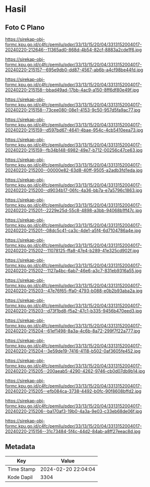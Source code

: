 # Hasil

## Foto C Plano

https://sirekap-obj-formc.kpu.go.id/c4fc/pemilu/pdpr/33/13/15/20/04/3313152004017-20240220-212646--11365ad0-868d-4b54-82cf-8883a2cde1f6.jpg

https://sirekap-obj-formc.kpu.go.id/c4fc/pemilu/pdpr/33/13/15/20/04/3313152004017-20240220-215157--695e9db0-dd87-4567-ab6b-a4cf98be44fd.jpg

https://sirekap-obj-formc.kpu.go.id/c4fc/pemilu/pdpr/33/13/15/20/04/3313152004017-20240220-215158--bbad49ad-17bb-4ac9-a150-8ff6df80e49f.jpg

https://sirekap-obj-formc.kpu.go.id/c4fc/pemilu/pdpr/33/13/15/20/04/3313152004017-20240220-215158--73cee080-08e1-4153-9c50-957d5fa9ac77.jpg

https://sirekap-obj-formc.kpu.go.id/c4fc/pemilu/pdpr/33/13/15/20/04/3313152004017-20240220-215159--d597bd67-4641-4bae-954c-4cb5410eea73.jpg

https://sirekap-obj-formc.kpu.go.id/c4fc/pemilu/pdpr/33/13/15/20/04/3313152004017-20240220-215159--fb34b148-6982-49e7-b712-00256c47ce63.jpg

https://sirekap-obj-formc.kpu.go.id/c4fc/pemilu/pdpr/33/13/15/20/04/3313152004017-20240220-215200--00000e82-63d8-40ff-9505-a2adb3fd1eda.jpg

https://sirekap-obj-formc.kpu.go.id/c4fc/pemilu/pdpr/33/13/15/20/04/3313152004017-20240220-215200--d9034b17-06fc-4a36-bb7a-e7a5796c1863.jpg

https://sirekap-obj-formc.kpu.go.id/c4fc/pemilu/pdpr/33/13/15/20/04/3313152004017-20240220-215201--2229e25d-55c8-4898-a3bb-94068b1ff47c.jpg

https://sirekap-obj-formc.kpu.go.id/c4fc/pemilu/pdpr/33/13/15/20/04/3313152004017-20240220-215201--08dc5c41-ca3c-4de1-a5f4-6d7104786a4e.jpg

https://sirekap-obj-formc.kpu.go.id/c4fc/pemilu/pdpr/33/13/15/20/04/3313152004017-20240220-215202--11078125-ffa8-47e4-b289-41e325cd902f.jpg

https://sirekap-obj-formc.kpu.go.id/c4fc/pemilu/pdpr/33/13/15/20/04/3313152004017-20240220-215202--1127a4bc-6ab7-46e6-a3c7-831eb9316a55.jpg

https://sirekap-obj-formc.kpu.go.id/c4fc/pemilu/pdpr/33/13/15/20/04/3313152004017-20240220-215203--47e76f65-ffa0-4793-b088-e0b2b93aba2a.jpg

https://sirekap-obj-formc.kpu.go.id/c4fc/pemilu/pdpr/33/13/15/20/04/3313152004017-20240220-215203--d73f1bd8-f5a2-47c1-b335-9456b470eed3.jpg

https://sirekap-obj-formc.kpu.go.id/c4fc/pemilu/pdpr/33/13/15/20/04/3313152004017-20240220-215204--61ef1498-8a3a-4c6b-8a72-299f7f22a777.jpg

https://sirekap-obj-formc.kpu.go.id/c4fc/pemilu/pdpr/33/13/15/20/04/3313152004017-20240220-215204--3e59de19-7416-4118-b502-0af3605fe452.jpg

https://sirekap-obj-formc.kpu.go.id/c4fc/pemilu/pdpr/33/13/15/20/04/3313152004017-20240220-215205--200aeab5-4290-4262-9746-cb0d07db9b14.jpg

https://sirekap-obj-formc.kpu.go.id/c4fc/pemilu/pdpr/33/13/15/20/04/3313152004017-20240220-215205--efb084ca-3738-4492-b0fc-90f8608bffd2.jpg

https://sirekap-obj-formc.kpu.go.id/c4fc/pemilu/pdpr/33/13/15/20/04/3313152004017-20240220-215206--ba170af3-19b0-4a3a-9e03-c33eb68de06f.jpg

https://sirekap-obj-formc.kpu.go.id/c4fc/pemilu/pdpr/33/13/15/20/04/3313152004017-20240220-215156--31c73484-5f4c-44d2-84ab-a8ff27eeac8d.jpg


## Metadata

| Key        | Value               |
| ---------- | ------------------- |
| Time Stamp | 2024-02-20 22:04:04 |
| Kode Dapil | 3304                |



